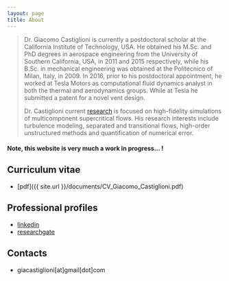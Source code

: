 ```yaml
---
layout: page
title: About
---
```


> Dr. Giacomo Castiglioni is currently a postdoctoral scholar at the California Institute of Technology, USA. 
He obtained his M.Sc. and PhD degrees in aerospace engineering from the University of Southern California, USA, in 2011 and 2015 respectively, while his B.Sc. in mechanical engineering was obtained at the Politecnico of Milan, Italy, in 2009.
In 2016, prior to his postdoctoral appointment, he worked at Tesla Motors as computational fluid dynamics analyst in both the thermal and aerodynamics groups. While at Tesla he submitted a patent for a novel vent design.  
>
>Dr. Castiglioni current [research]({{site.url}}/research/) is focused on high-fidelity simulations of multicomponent supercritical flows.
His research interests include turbulence modeling, separated and transitional flows, high-order unstructured methods and quantification of numerical error.

#### Note, this website is very much a work in progress... !


## Curriculum vitae
* [pdf]({{ site.url }}/documents/CV_Giacomo_Castiglioni.pdf)

## Professional profiles  
* [linkedin](http://www.linkedin.com/in/giacomo-castiglioni-50885725)  
* [researchgate](https://www.researchgate.net/profile/Giacomo_Castiglioni)

## Contacts
* giacastiglioni[at]gmail[dot]com